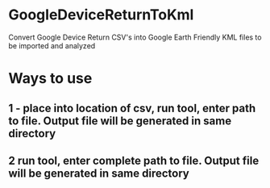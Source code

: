 # GoogleDeviceReturnToKml
Convert Google Device Return CSV's into Google Earth Friendly KML files to be imported and analyzed

# Ways to use

## 1 - place into location of csv, run tool, enter path to file. Output file will be generated in same directory

## 2  run tool, enter complete path to file. Output file will be generated in same directory


